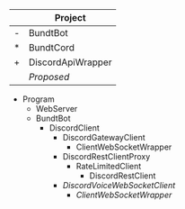 |   | Project |
|---|----------|
| - | BundtBot |
| * | BundtCord |
| + | DiscordApiWrapper |
|   | *Proposed* |

- Program
    - WebServer
    - BundtBot
        * DiscordClient
            + DiscordGatewayClient
                + ClientWebSocketWrapper
            + DiscordRestClientProxy
                + RateLimitedClient
                    + DiscordRestClient
            + *DiscordVoiceWebSocketClient*
                + *ClientWebSocketWrapper*
